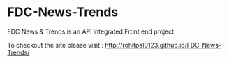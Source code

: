 # FDC-News-Trends
FDC News &amp; Trends is an API integrated Front end project 

To checkout the site please visit : http://rohitpal0123.github.io/FDC-News-Trends/
